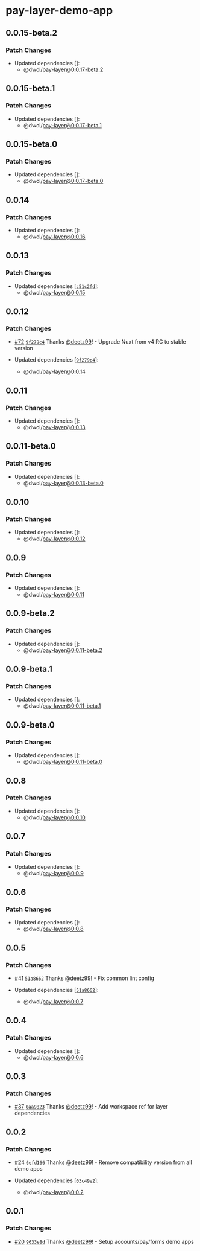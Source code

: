 # pay-layer-demo-app

## 0.0.15-beta.2

### Patch Changes

- Updated dependencies []:
  - @dwol/pay-layer@0.0.17-beta.2

## 0.0.15-beta.1

### Patch Changes

- Updated dependencies []:
  - @dwol/pay-layer@0.0.17-beta.1

## 0.0.15-beta.0

### Patch Changes

- Updated dependencies []:
  - @dwol/pay-layer@0.0.17-beta.0

## 0.0.14

### Patch Changes

- Updated dependencies []:
  - @dwol/pay-layer@0.0.16

## 0.0.13

### Patch Changes

- Updated dependencies [[`c51c2fd`](https://github.com/deetz99/nuxt-layers-monorepo/commit/c51c2fd2e2353d7c8dee0a6fbf3859422a1ad5f6)]:
  - @dwol/pay-layer@0.0.15

## 0.0.12

### Patch Changes

- [#72](https://github.com/deetz99/nuxt-layers-monorepo/pull/72) [`9f279c4`](https://github.com/deetz99/nuxt-layers-monorepo/commit/9f279c45ad72961f7d2ce9af5e41a6ed895a6d7e) Thanks [@deetz99](https://github.com/deetz99)! - Upgrade Nuxt from v4 RC to stable version

- Updated dependencies [[`9f279c4`](https://github.com/deetz99/nuxt-layers-monorepo/commit/9f279c45ad72961f7d2ce9af5e41a6ed895a6d7e)]:
  - @dwol/pay-layer@0.0.14

## 0.0.11

### Patch Changes

- Updated dependencies []:
  - @dwol/pay-layer@0.0.13

## 0.0.11-beta.0

### Patch Changes

- Updated dependencies []:
  - @dwol/pay-layer@0.0.13-beta.0

## 0.0.10

### Patch Changes

- Updated dependencies []:
  - @dwol/pay-layer@0.0.12

## 0.0.9

### Patch Changes

- Updated dependencies []:
  - @dwol/pay-layer@0.0.11

## 0.0.9-beta.2

### Patch Changes

- Updated dependencies []:
  - @dwol/pay-layer@0.0.11-beta.2

## 0.0.9-beta.1

### Patch Changes

- Updated dependencies []:
  - @dwol/pay-layer@0.0.11-beta.1

## 0.0.9-beta.0

### Patch Changes

- Updated dependencies []:
  - @dwol/pay-layer@0.0.11-beta.0

## 0.0.8

### Patch Changes

- Updated dependencies []:
  - @dwol/pay-layer@0.0.10

## 0.0.7

### Patch Changes

- Updated dependencies []:
  - @dwol/pay-layer@0.0.9

## 0.0.6

### Patch Changes

- Updated dependencies []:
  - @dwol/pay-layer@0.0.8

## 0.0.5

### Patch Changes

- [#41](https://github.com/deetz99/nuxt-layers-monorepo/pull/41) [`51a8662`](https://github.com/deetz99/nuxt-layers-monorepo/commit/51a866279374fa834309f1d7f1cf21283325015e) Thanks [@deetz99](https://github.com/deetz99)! - Fix common lint config

- Updated dependencies [[`51a8662`](https://github.com/deetz99/nuxt-layers-monorepo/commit/51a866279374fa834309f1d7f1cf21283325015e)]:
  - @dwol/pay-layer@0.0.7

## 0.0.4

### Patch Changes

- Updated dependencies []:
  - @dwol/pay-layer@0.0.6

## 0.0.3

### Patch Changes

- [#37](https://github.com/deetz99/nuxt-layers-monorepo/pull/37) [`0aa9823`](https://github.com/deetz99/nuxt-layers-monorepo/commit/0aa9823cdd3fc64dedd3f97f7c1a2430fc47a698) Thanks [@deetz99](https://github.com/deetz99)! - Add workspace ref for layer dependencies

## 0.0.2

### Patch Changes

- [#24](https://github.com/deetz99/nuxt-layers-monorepo/pull/24) [`6efd166`](https://github.com/deetz99/nuxt-layers-monorepo/commit/6efd1669538c331f992881102d4cd5385f0af808) Thanks [@deetz99](https://github.com/deetz99)! - Remove compatibility version from all demo apps

- Updated dependencies [[`03c49e2`](https://github.com/deetz99/nuxt-layers-monorepo/commit/03c49e26d8ab3dbd3b5665d1854d3e1d6e98bf5a)]:
  - @dwol/pay-layer@0.0.2

## 0.0.1

### Patch Changes

- [#20](https://github.com/deetz99/nuxt-layers-monorepo/pull/20) [`9633e8d`](https://github.com/deetz99/nuxt-layers-monorepo/commit/9633e8dc47871a91fac42b265f00c27776f3eb9e) Thanks [@deetz99](https://github.com/deetz99)! - Setup accounts/pay/forms demo apps
